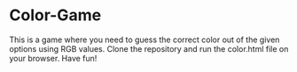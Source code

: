 # Color-Game
This is a game where you need to guess the correct color out of the given options using RGB values.
Clone the repository and run the color.html file on your browser. 
Have fun!

